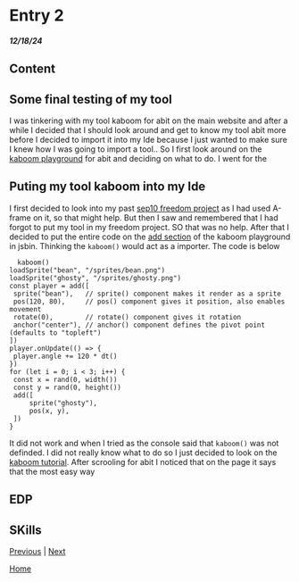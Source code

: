 # Entry 2
##### 12/18/24

## Content

   ## Some final testing of my tool
   I was tinkering with my tool kaboom for abit on the main website and after a while I decided that I should look around and get to know my tool abit more before I decided to import it into my Ide because I just wanted to make sure I knew how I was going to import a tool.. So I first look around on the [kaboom playground]() for abit and deciding on what to do. I went for the 

   ## Puting my tool kaboom into my Ide
   I first decided to look into my past [sep10 freedom project](https://github.com/fatjond0413/sep10-freedom-project/blob/main/index.html) as I had used A-frame on it, so that might help. But then I saw and remembered that I had forgot to put my tool in my freedom project. SO that was no help. After that I decided to put the entire code on the [add section](https://kaboomjs.com/play?example=add) of the kaboom playground in jsbin. Thinking the `kaboom()` would act as a importer. The code is below
   ````
     kaboom()
loadSprite("bean", "/sprites/bean.png")
loadSprite("ghosty", "/sprites/ghosty.png")
const player = add([
	sprite("bean"),   // sprite() component makes it render as a sprite
	pos(120, 80),     // pos() component gives it position, also enables movement
	rotate(0),        // rotate() component gives it rotation
	anchor("center"), // anchor() component defines the pivot point (defaults to "topleft")
])
player.onUpdate(() => {
	player.angle += 120 * dt()
})
for (let i = 0; i < 3; i++) {
	const x = rand(0, width())
	const y = rand(0, height())
	add([
		sprite("ghosty"),
		pos(x, y),
	])
}
   ````

It did not work and when I tried as the console said that `kaboom()` was not definded. I did not really know what to do so I just decided to look on the [kaboom tutorial](https://kaboomjs.com/doc/setup). After scrooling for abit I noticed that on the page it says that the most easy way 
## EDP


## SKills

[Previous](entry01.md) | [Next](entry03.md)

[Home](../README.md)
